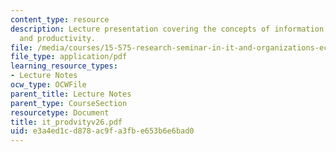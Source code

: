 ```yaml
---
content_type: resource
description: Lecture presentation covering the concepts of information technology
  and productivity.
file: /media/courses/15-575-research-seminar-in-it-and-organizations-economic-perspectives-spring-2004/e3a4ed1cd878ac9fa3fbe653b6e6bad0_it_prodvityv26.pdf
file_type: application/pdf
learning_resource_types:
- Lecture Notes
ocw_type: OCWFile
parent_title: Lecture Notes
parent_type: CourseSection
resourcetype: Document
title: it_prodvityv26.pdf
uid: e3a4ed1c-d878-ac9f-a3fb-e653b6e6bad0
---
```

